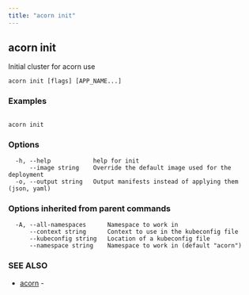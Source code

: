 ```yaml
---
title: "acorn init"
---
```

## acorn init

Initial cluster for acorn use

```
acorn init [flags] [APP_NAME...]
```

### Examples

```

acorn init
```

### Options

```
  -h, --help            help for init
      --image string    Override the default image used for the deployment
  -o, --output string   Output manifests instead of applying them (json, yaml)
```

### Options inherited from parent commands

```
  -A, --all-namespaces      Namespace to work in
      --context string      Context to use in the kubeconfig file
      --kubeconfig string   Location of a kubeconfig file
      --namespace string    Namespace to work in (default "acorn")
```

### SEE ALSO

* [acorn](acorn.md)	 - 

